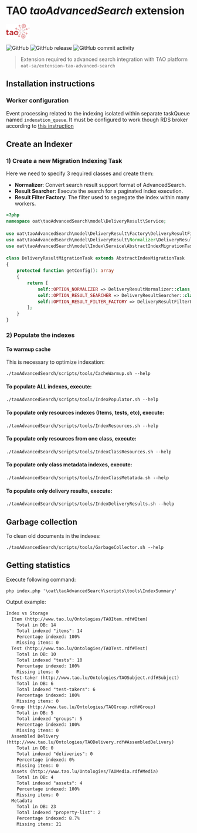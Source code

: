 # TAO _taoAdvancedSearch_ extension

![TAO Logo](https://github.com/oat-sa/taohub-developer-guide/raw/master/resources/tao-logo.png)

![GitHub](https://img.shields.io/github/license/oat-sa/extension-tao-advanced-search.svg)
![GitHub release](https://img.shields.io/github/release/oat-sa/extension-tao-advanced-search.svg)
![GitHub commit activity](https://img.shields.io/github/commit-activity/y/oat-sa/extension-tao-advanced-search.svg)

> Extension required to advanced search integration with TAO platform `oat-sa/extension-tao-advanced-search`

## Installation instructions

### Worker configuration
Event processing related to the indexing isolated within separate taskQueue named `indexation_queue`. 
It must be configured to work though RDS broker according to [this instruction](https://github.com/oat-sa/extension-tao-task-queue/blob/master/README.md)

## Create an Indexer

### 1) Create a new Migration Indexing Task

Here we need to specify 3 required classes and create them:

- **Normalizer**: Convert search result support format of AdvancedSearch.
- **Result Searcher**: Execute the search for a paginated index execution.
- **Result Filter Factory**: The filter used to segregate the index within many workers. 

```php
<?php
namespace oat\taoAdvancedSearch\model\DeliveryResult\Service;

use oat\taoAdvancedSearch\model\DeliveryResult\Factory\DeliveryResultFilterFactory;
use oat\taoAdvancedSearch\model\DeliveryResult\Normalizer\DeliveryResultNormalizer;
use oat\taoAdvancedSearch\model\Index\Service\AbstractIndexMigrationTask;

class DeliveryResultMigrationTask extends AbstractIndexMigrationTask
{
    protected function getConfig(): array
    {
        return [
            self::OPTION_NORMALIZER => DeliveryResultNormalizer::class,
            self::OPTION_RESULT_SEARCHER => DeliveryResultSearcher::class,
            self::OPTION_RESULT_FILTER_FACTORY => DeliveryResultFilterFactory::class,
        ];
    }
}
``` 

### 2) Populate the indexes

#### To warmup cache

This is necessary to optimize indexation:

```shell
./taoAdvancedSearch/scripts/tools/CacheWarmup.sh --help
```

#### To populate ALL indexes, execute:

```shell script
./taoAdvancedSearch/scripts/tools/IndexPopulator.sh --help
```

#### To populate only resources indexes (Items, tests, etc), execute:

```shell script
./taoAdvancedSearch/scripts/tools/IndexResources.sh --help
```

#### To populate only resources from one class, execute:

```shell script
./taoAdvancedSearch/scripts/tools/IndexClassResources.sh --help
```

#### To populate only class metadata indexes, execute:

```shell script
./taoAdvancedSearch/scripts/tools/IndexClassMetatada.sh --help
```

#### To populate only delivery results, execute:

```shell script
./taoAdvancedSearch/scripts/tools/IndexDeliveryResults.sh --help
```

## Garbage collection

To clean old documents in the indexes:

````shell
./taoAdvancedSearch/scripts/tools/GarbageCollector.sh --help
````

## Getting statistics

Execute following command:
```shell
php index.php '\oat\taoAdvancedSearch\scripts\tools\IndexSummary'
```

Output example:
```shell
Index vs Storage
  Item (http://www.tao.lu/Ontologies/TAOItem.rdf#Item)
    Total in DB: 14
    Total indexed "items": 14
    Percentage indexed: 100%
    Missing items: 0
  Test (http://www.tao.lu/Ontologies/TAOTest.rdf#Test)
    Total in DB: 10
    Total indexed "tests": 10
    Percentage indexed: 100%
    Missing items: 0
  Test-taker (http://www.tao.lu/Ontologies/TAOSubject.rdf#Subject)
    Total in DB: 6
    Total indexed "test-takers": 6
    Percentage indexed: 100%
    Missing items: 0
  Group (http://www.tao.lu/Ontologies/TAOGroup.rdf#Group)
    Total in DB: 5
    Total indexed "groups": 5
    Percentage indexed: 100%
    Missing items: 0
  Assembled Delivery (http://www.tao.lu/Ontologies/TAODelivery.rdf#AssembledDelivery)
    Total in DB: 0
    Total indexed "deliveries": 0
    Percentage indexed: 0%
    Missing items: 0
  Assets (http://www.tao.lu/Ontologies/TAOMedia.rdf#Media)
    Total in DB: 4
    Total indexed "assets": 4
    Percentage indexed: 100%
    Missing items: 0
  Metadata
    Total in DB: 23
    Total indexed "property-list": 2
    Percentage indexed: 8.7%
    Missing items: 21
```